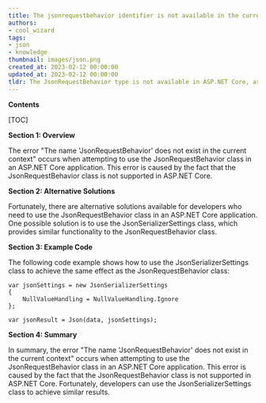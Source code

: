 ```yaml
---
title: The jsonrequestbehavior identifier is not available in the current ASP.NET core context
authors:
- cool_wizard
tags:
- json
- knowledge
thumbnail: images/json.png
created_at: 2023-02-12 00:00:00
updated_at: 2023-02-12 00:00:00
tldr: The JsonRequestBehavior type is not available in ASP.NET Core, as it is specific to the ASP.NET Framework.
---
```


**Contents**

[TOC]

**Section 1: Overview**

The error "The name 'JsonRequestBehavior' does not exist in the current context" occurs when attempting to use the JsonRequestBehavior class in an ASP.NET Core application. This error is caused by the fact that the JsonRequestBehavior class is not supported in ASP.NET Core.

**Section 2: Alternative Solutions**

Fortunately, there are alternative solutions available for developers who need to use the JsonRequestBehavior class in an ASP.NET Core application. One possible solution is to use the JsonSerializerSettings class, which provides similar functionality to the JsonRequestBehavior class.

**Section 3: Example Code**

The following code example shows how to use the JsonSerializerSettings class to achieve the same effect as the JsonRequestBehavior class:

```
var jsonSettings = new JsonSerializerSettings
{
    NullValueHandling = NullValueHandling.Ignore
};

var jsonResult = Json(data, jsonSettings);
```

**Section 4: Summary**

In summary, the error "The name 'JsonRequestBehavior' does not exist in the current context" occurs when attempting to use the JsonRequestBehavior class in an ASP.NET Core application. This error is caused by the fact that the JsonRequestBehavior class is not supported in ASP.NET Core. Fortunately, developers can use the JsonSerializerSettings class to achieve similar results.
